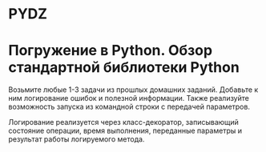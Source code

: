 # PYDZ
# Погружение в Python. Обзор стандартной библиотеки Python

Возьмите любые 1-3 задачи из прошлых домашних заданий. 
Добавьте к ним логирование ошибок и полезной информации. 
Также реализуйте возможность запуска из командной строки с передачей параметров.

Логирование реализуется через класс-декоратор, записывающий состояние операции, 
время выполнения, переданные параметры и результат работы логируемого метода. 